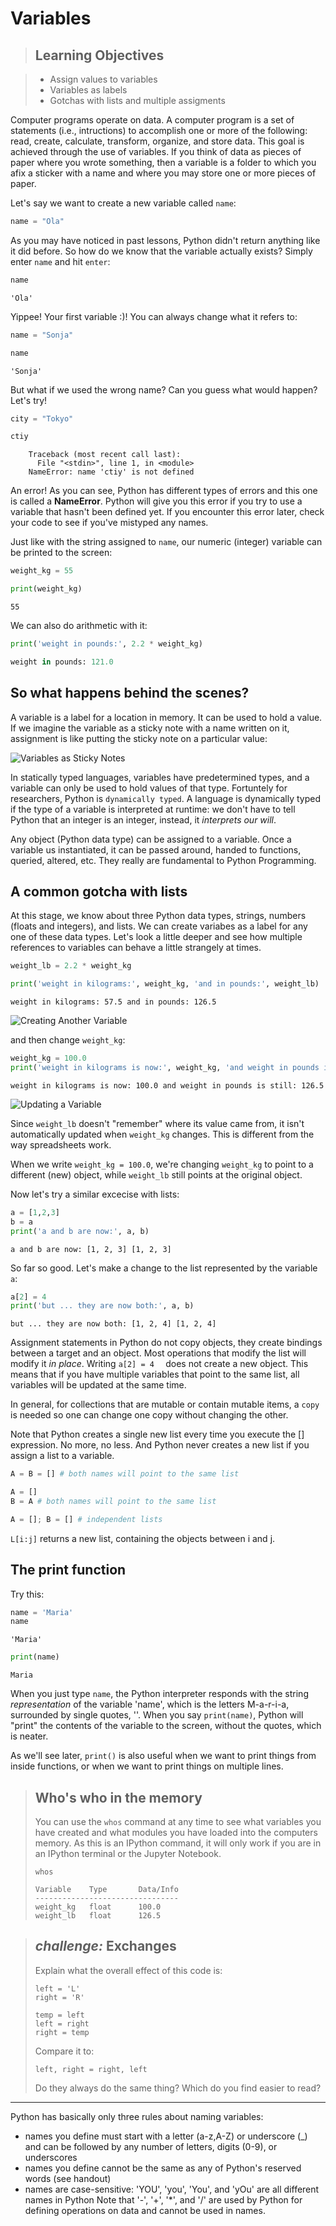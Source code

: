 
# Variables

> ## Learning Objectives

> *   Assign values to variables
> *   Variables as labels
> *   Gotchas with lists and multiple assigments


Computer programs operate on data. A computer program is a set of statements (i.e., intructions) to accomplish one or more of the following: read, create, calculate, transform, organize, and store data. This goal is achieved through the use of variables. If you think of data as pieces of paper where you wrote something, then a variable is a folder to which you afix a sticker with a name and where you may store one or more pieces of paper.


Let's say we want to create a new variable called `name`:

```python
name = "Ola"
```

As you may have noticed in past lessons, Python didn't return anything like it did before. So how do we know that the variable actually exists? Simply enter `name` and hit `enter`:

```python
name
```
```
'Ola'
```

Yippee! Your first variable :)! You can always change what it refers to:

```python
name = "Sonja"
```

```python
name
```

```
'Sonja'
```

But what if we used the wrong name? Can you guess what would happen? Let's try!

```python
city = "Tokyo"
```

```python
ctiy
```

```
    Traceback (most recent call last):
      File "<stdin>", line 1, in <module>
    NameError: name 'ctiy' is not defined
```
An error! As you can see, Python has different types of errors and this one is called a **NameError**. Python will give you this error if you try to use a variable that hasn't been defined yet. If you encounter this error later, check your code to see if you've mistyped any names.


Just like with the string assigned to `name`, our numeric (integer) variable can be printed to the screen:

```python
weight_kg = 55
```


```python
print(weight_kg)
```

```
55
```

We can also do arithmetic with it:

```python
print('weight in pounds:', 2.2 * weight_kg)
```

```python
weight in pounds: 121.0
```



## So what happens behind the scenes?

A variable is a label for a location in memory. It can be used to hold a value. If we imagine the variable as a sticky note with a name written on it, assignment is like putting the sticky note on a particular value:

![Variables as Sticky Notes](../fig/python-sticky-note-variables-01.svg)


In statically typed languages, variables have predetermined types, and a variable can only be used to hold values of that type. Fortuntely for researchers, Python is `dynamically typed`. A language is dynamically typed if the type of a variable is interpreted at runtime: we don't have to tell Python that an integer is an integer, instead, it _interprets our will_.

Any object (Python data type) can be assigned to a variable. Once a variable us instantiated, it can be passed around, handed to functions, queried, altered, etc. They really are fundamental to Python Programming.

## A common gotcha with lists

At this stage, we know about three Python data types, strings, numbers (floats and integers), and lists. We can create variabes as a label for any one of these data types. Let's look a little deeper and see how multiple references to variables can behave a little strangely at times. 

```python
weight_lb = 2.2 * weight_kg
```
```python
print('weight in kilograms:', weight_kg, 'and in pounds:', weight_lb)
```
```
weight in kilograms: 57.5 and in pounds: 126.5
```

![Creating Another Variable](../fig/python-sticky-note-variables-02.svg)

and then change `weight_kg`:

```python
weight_kg = 100.0
print('weight in kilograms is now:', weight_kg, 'and weight in pounds is still:', weight_lb)
```

```
weight in kilograms is now: 100.0 and weight in pounds is still: 126.5
```

![Updating a Variable](../fig/python-sticky-note-variables-03.svg)

Since `weight_lb` doesn't "remember" where its value came from, it isn't automatically updated when `weight_kg` changes. This is different from the way spreadsheets work.

When we write `weight_kg = 100.0`, we're changing `weight_kg` to point to a different (new) object, while `weight_lb` still points at the original object.  

Now let's try a similar excecise with lists:

```python
a = [1,2,3]
b = a
print('a and b are now:', a, b)
```

```
a and b are now: [1, 2, 3] [1, 2, 3]
```
So far so good. Let's make a change to the list represented by the variable `a`:

```python
a[2] = 4
print('but ... they are now both:', a, b)
```

```
but ... they are now both: [1, 2, 4] [1, 2, 4]
```

Assignment statements in Python do not copy objects, they create bindings between a target and an object. Most operations that modify the list will modify it _in place_.  Writing `a[2] = 4  ` does not create a new object. This means that if you have multiple variables that point to the same list, all variables will be updated at the same time.

In general, for collections that are mutable or contain mutable items, a `copy` is needed so one can change one copy without changing the other.

Note that Python creates a single new list every time you execute the [] expression. No more, no less. And Python never creates a new list if you assign a list to a variable.

```python
A = B = [] # both names will point to the same list

A = []
B = A # both names will point to the same list

A = []; B = [] # independent lists
```

`L[i:j]` returns a new list, containing the objects between i and j.

## The print function

Try this:

```python
name = 'Maria'
name
```
```
'Maria'
```

```python
print(name)
```
```
Maria
```

When you just type `name`, the Python interpreter responds with the string *representation* of the variable 'name', which is the letters M-a-r-i-a, surrounded by single quotes, ''. When you say `print(name)`, Python will "print" the contents of the variable to the screen, without the quotes, which is neater.

As we'll see later, `print()` is also useful when we want to print things from inside functions, or when we want to print things on multiple lines.



> ## Who's who in the memory
>
>You can use the `whos` command at any time to see what variables you have created and what modules you have loaded into the computers memory. As this is an IPython command, it will only work if you are in an IPython terminal or the Jupyter Notebook.
>
>~~~ {.python}
>whos
>~~~
>~~~ {.output}
>Variable    Type       Data/Info
>--------------------------------
>weight_kg   float      100.0
>weight_lb   float      126.5
>~~~


> ## _challenge:_  Exchanges
>
> Explain what the overall effect of this code is:
>
> ~~~ {.python}
> left = 'L'
> right = 'R'
>
> temp = left
> left = right
> right = temp
> ~~~
>
> Compare it to:
>
> ~~~ {.python}
> left, right = right, left
> ~~~
>
> Do they always do the same thing?
> Which do you find easier to read?


***** 

Python has basically only three rules about naming variables: 

* names you define must start with a letter (a-z,A-Z) or underscore (_) and can be followed by any number of letters, digits (0-9), or underscores
* names you define cannot be the same as any of Python's reserved words (see handout)
* names are case-sensitive: 'YOU', 'you', 'You', and 'yOu' are all different names in Python
Note that '-', '+', '*', and '/' are used by Python for defining operations on data and cannot be used in names.
